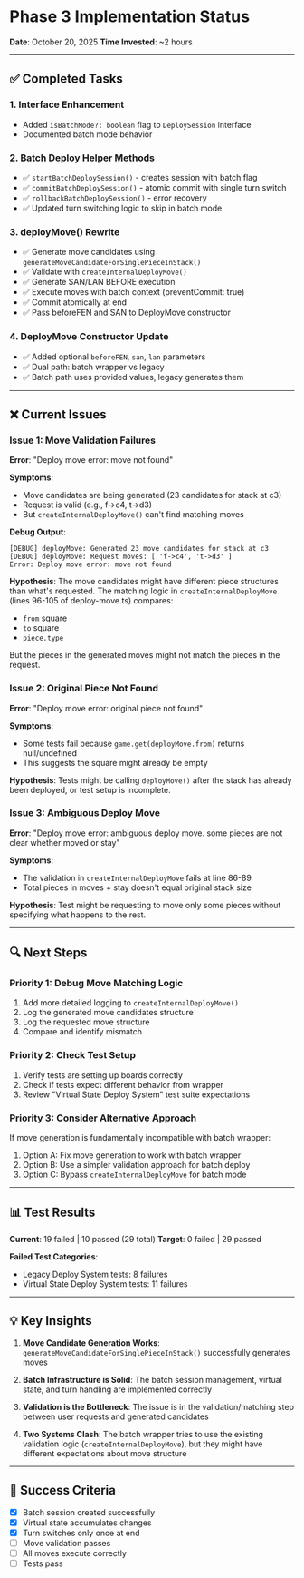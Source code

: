 # Phase 3 Implementation Status

**Date**: October 20, 2025 **Time Invested**: ~2 hours

---

## ✅ Completed Tasks

### 1. Interface Enhancement

- Added `isBatchMode?: boolean` flag to `DeploySession` interface
- Documented batch mode behavior

### 2. Batch Deploy Helper Methods

- ✅ `startBatchDeploySession()` - creates session with batch flag
- ✅ `commitBatchDeploySession()` - atomic commit with single turn switch
- ✅ `rollbackBatchDeploySession()` - error recovery
- ✅ Updated turn switching logic to skip in batch mode

### 3. deployMove() Rewrite

- ✅ Generate move candidates using
  `generateMoveCandidateForSinglePieceInStack()`
- ✅ Validate with `createInternalDeployMove()`
- ✅ Generate SAN/LAN BEFORE execution
- ✅ Execute moves with batch context (preventCommit: true)
- ✅ Commit atomically at end
- ✅ Pass beforeFEN and SAN to DeployMove constructor

### 4. DeployMove Constructor Update

- ✅ Added optional `beforeFEN`, `san`, `lan` parameters
- ✅ Dual path: batch wrapper vs legacy
- ✅ Batch path uses provided values, legacy generates them

---

## ❌ Current Issues

### Issue 1: Move Validation Failures

**Error**: "Deploy move error: move not found"

**Symptoms**:

- Move candidates are being generated (23 candidates for stack at c3)
- Request is valid (e.g., f->c4, t->d3)
- But `createInternalDeployMove()` can't find matching moves

**Debug Output**:

```
[DEBUG] deployMove: Generated 23 move candidates for stack at c3
[DEBUG] deployMove: Request moves: [ 'f->c4', 't->d3' ]
Error: Deploy move error: move not found
```

**Hypothesis**: The move candidates might have different piece structures than
what's requested. The matching logic in `createInternalDeployMove` (lines 96-105
of deploy-move.ts) compares:

- `from` square
- `to` square
- `piece.type`

But the pieces in the generated moves might not match the pieces in the request.

### Issue 2: Original Piece Not Found

**Error**: "Deploy move error: original piece not found"

**Symptoms**:

- Some tests fail because `game.get(deployMove.from)` returns null/undefined
- This suggests the square might already be empty

**Hypothesis**: Tests might be calling `deployMove()` after the stack has
already been deployed, or test setup is incomplete.

### Issue 3: Ambiguous Deploy Move

**Error**: "Deploy move error: ambiguous deploy move. some pieces are not clear
whether moved or stay"

**Symptoms**:

- The validation in `createInternalDeployMove` fails at line 86-89
- Total pieces in moves + stay doesn't equal original stack size

**Hypothesis**: Test might be requesting to move only some pieces without
specifying what happens to the rest.

---

## 🔍 Next Steps

### Priority 1: Debug Move Matching Logic

1. Add more detailed logging to `createInternalDeployMove()`
2. Log the generated move candidates structure
3. Log the requested move structure
4. Compare and identify mismatch

### Priority 2: Check Test Setup

1. Verify tests are setting up boards correctly
2. Check if tests expect different behavior from wrapper
3. Review "Virtual State Deploy System" test suite expectations

### Priority 3: Consider Alternative Approach

If move generation is fundamentally incompatible with batch wrapper:

1. Option A: Fix move generation to work with batch wrapper
2. Option B: Use a simpler validation approach for batch deploy
3. Option C: Bypass `createInternalDeployMove` for batch mode

---

## 📊 Test Results

**Current**: 19 failed | 10 passed (29 total) **Target**: 0 failed | 29 passed

**Failed Test Categories**:

- Legacy Deploy System tests: 8 failures
- Virtual State Deploy System tests: 11 failures

---

## 💡 Key Insights

1. **Move Candidate Generation Works**:
   `generateMoveCandidateForSinglePieceInStack()` successfully generates moves

2. **Batch Infrastructure is Solid**: The batch session management, virtual
   state, and turn handling are implemented correctly

3. **Validation is the Bottleneck**: The issue is in the validation/matching
   step between user requests and generated candidates

4. **Two Systems Clash**: The batch wrapper tries to use the existing validation
   logic (`createInternalDeployMove`), but they might have different
   expectations about move structure

---

## 🎯 Success Criteria

- [x] Batch session created successfully
- [x] Virtual state accumulates changes
- [x] Turn switches only once at end
- [ ] Move validation passes
- [ ] All moves execute correctly
- [ ] Tests pass
